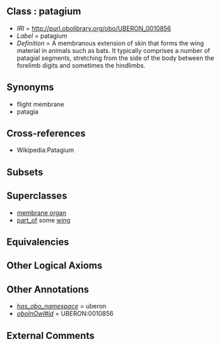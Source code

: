 
## Class : patagium

 * *IRI* = http://purl.obolibrary.org/obo/UBERON_0010856
 * *Label* = patagium
 * *Definition* = A membranous extension of skin that forms the wing material in animals such as bats. It typically comprises a number of patagial segments, stretching from the side of the body between the forelimb digits and sometimes the hindlimbs.

## Synonyms

 * flight membrane
 * patagia

## Cross-references

 * Wikipedia:Patagium

## Subsets


## Superclasses

 * [membrane organ](../../UBERON/94/UBERON_0000094.md)
 * [part_of](../../BFO/50/BFO_0000050.md) some [wing](../../UBERON/23/UBERON_0000023.md)

## Equivalencies


## Other Logical Axioms


## Other Annotations

 * *[has_obo_namespace](../../ce/oboInOwl#hasOBONamespace.md)* = uberon
 * *[oboInOwl#id](../../id/oboInOwl#id.md)* = UBERON:0010856

## External Comments

